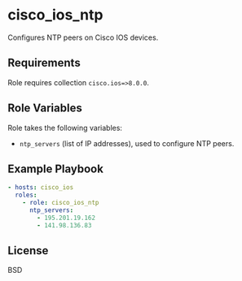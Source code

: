 cisco_ios_ntp
================

Configures NTP peers on Cisco IOS devices.

Requirements
------------

Role requires collection `cisco.ios=>8.0.0`.

Role Variables
--------------

Role takes the following variables:

- `ntp_servers` (list of IP addresses), used to configure NTP peers.

Example Playbook
----------------

```yaml
- hosts: cisco_ios
  roles:
    - role: cisco_ios_ntp
      ntp_servers:
        - 195.201.19.162
        - 141.98.136.83
```

License
-------

BSD
